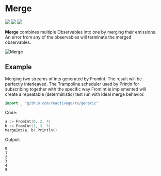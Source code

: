 # Merge

[![](../../../assets/godev.svg?raw=true)](https://pkg.go.dev/github.com/reactivego/rx/test/Merge?tab=doc)
[![](../../../assets/godoc.svg?raw=true)](http://godoc.org/github.com/reactivego/rx/test/Merge)
[![](../../../assets/rx.svg?raw=true)](http://reactivex.io/documentation/operators/merge.html)

**Merge** combines multiple Observables into one by merging their emissions.
An error from any of the observables will terminate the merged observables.

![Merge](../../../assets/Merge.svg?raw=true)

## Example
Merging two streams of ints generated by FromInt. The result will be
perfectly interleaved. The Trampoline scheduler used by Println for
subscribing together with the specific way FromInt is implemented
will create a repeatable (deterministic) test run with ideal merge
behavior.
```go
import _ "github.com/reactivego/rx/generic"
```
Code:
```go
a := FromInt(0, 2, 4)
b := FromInt(1, 3, 5)
MergeInt(a, b).Println()
```
Output:
```
0
1
2
3
4
5
```
